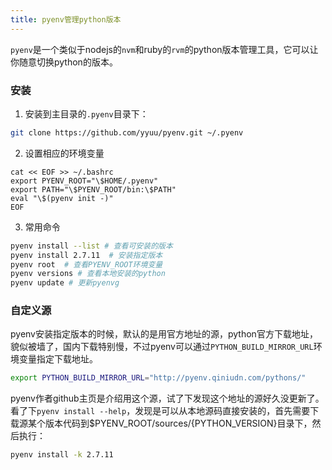 ```yaml
---
title: pyenv管理python版本
---
```


`pyenv`是一个类似于nodejs的`nvm`和ruby的`rvm`的python版本管理工具，它可以让你随意切换python的版本。

### 安装

1. 安装到主目录的`.pyenv`目录下：
``` bash
git clone https://github.com/yyuu/pyenv.git ~/.pyenv
```

2. 设置相应的环境变量
```
cat << EOF >> ~/.bashrc
export PYENV_ROOT="\$HOME/.pyenv"
export PATH="\$PYENV_ROOT/bin:\$PATH"
eval "\$(pyenv init -)"
EOF
```

3. 常用命令
``` bash
pyenv install --list # 查看可安装的版本
pyenv install 2.7.11  # 安装指定版本
pyenv root  # 查看PYENV_ROOT环境变量
pyenv versions # 查看本地安装的python
pyenv update # 更新pyenvg
```

### 自定义源

pyenv安装指定版本的时候，默认的是用官方地址的源，python官方下载地址，貌似被墙了，国内下载特别慢，不过pyenv可以通过`PYTHON_BUILD_MIRROR_URL`环境变量指定下载地址。
``` bash
export PYTHON_BUILD_MIRROR_URL="http://pyenv.qiniudn.com/pythons/"
```
pyenv作者github主页是介绍用这个源，试了下发现这个地址的源好久没更新了。看了下`pyenv install --help`，发现是可以从本地源码直接安装的，首先需要下载源某个版本代码到$PYENV_ROOT/sources/{PYTHON_VERSION}目录下，然后执行：
``` bash
pyenv install -k 2.7.11
```
